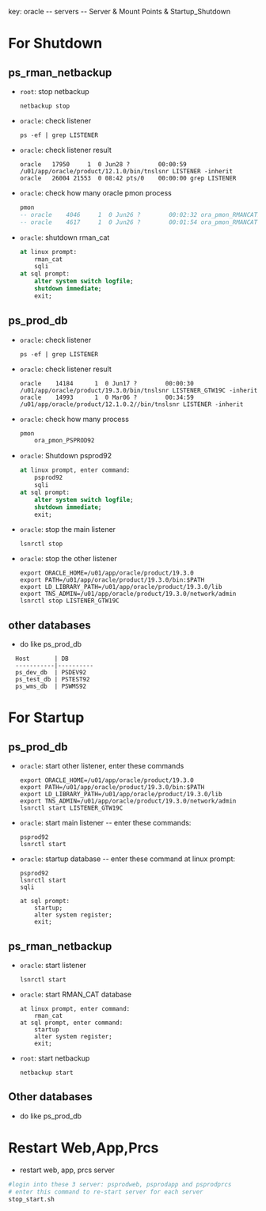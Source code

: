 key: oracle -- servers -- Server & Mount Points & Startup_Shutdown
# For Shutdown
## ps_rman_netbackup
- ``root``: stop netbackup
    ```
    netbackup stop
    ```

- ``oracle``: check listener
    ```
    ps -ef | grep LISTENER
    ```
- ``oracle``: check listener result
    ```
    oracle   17950     1  0 Jun28 ?        00:00:59 /u01/app/oracle/product/12.1.0/bin/tnslsnr LISTENER -inherit
    oracle   26004 21553  0 08:42 pts/0    00:00:00 grep LISTENER
    ```
- ``oracle``: check how many oracle pmon process
    ```sql
    pmon
    -- oracle    4046     1  0 Jun26 ?        00:02:32 ora_pmon_RMANCAT2
    -- oracle    4617     1  0 Jun26 ?        00:01:54 ora_pmon_RMANCAT
    ```

- ``oracle``: shutdown rman_cat
    ```sql
    at linux prompt:
        rman_cat
        sqli
    at sql prompt:
        alter system switch logfile;
        shutdown immediate;
        exit;
    ```


## ps_prod_db
- ``oracle``: check listener
    ```
    ps -ef | grep LISTENER
    ```
- ``oracle``: check listener result
    ```
    oracle    14184      1  0 Jun17 ?        00:00:30 /u01/app/oracle/product/19.3.0/bin/tnslsnr LISTENER_GTW19C -inherit
    oracle    14993      1  0 Mar06 ?        00:34:59 /u01/app/oracle/product/12.1.0.2//bin/tnslsnr LISTENER -inherit
    ```

- ``oracle``: check how many process
    ```sql
    pmon
        ora_pmon_PSPROD92
    ```

- ``oracle``: Shutdown psprod92
    ```sql
    at linux prompt, enter command:
        psprod92
        sqli
    at sql prompt:
        alter system switch logfile;
        shutdown immediate;
        exit;
    ```
- ``oracle``: stop the main listener
    ```
    lsnrctl stop
    ```

- ``oracle``: stop the other listener
    ```
    export ORACLE_HOME=/u01/app/oracle/product/19.3.0
    export PATH=/u01/app/oracle/product/19.3.0/bin:$PATH
    export LD_LIBRARY_PATH=/u01/app/oracle/product/19.3.0/lib
    export TNS_ADMIN=/u01/app/oracle/product/19.3.0/network/admin
    lsnrctl stop LISTENER_GTW19C
    ```

## other databases
- do like ps_prod_db
```
  Host       | DB
  -----------|----------
  ps_dev_db  | PSDEV92
  ps_test_db | PSTEST92
  ps_wms_db  | PSWMS92
```



# For Startup
## ps_prod_db
- ``oracle``: start other listener, enter these commands
    ```
    export ORACLE_HOME=/u01/app/oracle/product/19.3.0
    export PATH=/u01/app/oracle/product/19.3.0/bin:$PATH
    export LD_LIBRARY_PATH=/u01/app/oracle/product/19.3.0/lib
    export TNS_ADMIN=/u01/app/oracle/product/19.3.0/network/admin
    lsnrctl start LISTENER_GTW19C
    ```

- ``oracle``: start main listener -- enter these commands:
    ```
    psprod92
    lsnrctl start
    ```

- ``oracle``: startup database -- enter these command at linux prompt:
    ```
    psprod92
    lsnrctl start
    sqli

    at sql prompt:
        startup;
        alter system register;
        exit;
    ```

## ps_rman_netbackup
- ``oracle``: start listener
    ```
    lsnrctl start
    ```
- ``oracle``: start RMAN_CAT database
    ```
    at linux prompt, enter command:
        rman_cat
    at sql prompt, enter command:
        startup
        alter system register;
        exit;
    ```

- ``root``: start netbackup
    ```
    netbackup start
    ```

## Other databases
- do like ps_prod_db

# Restart Web,App,Prcs
- restart web, app, prcs server
```sh
#login into these 3 server: psprodweb, psprodapp and psprodprcs
# enter this command to re-start server for each server
stop_start.sh
```



